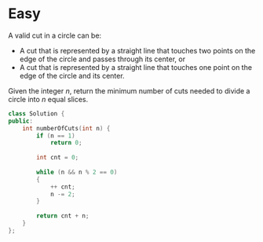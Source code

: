# Easy

A valid cut in a circle can be:

- A cut that is represented by a straight line that touches two points on the edge of the circle and passes through its center, or
- A cut that is represented by a straight line that touches one point on the edge of the circle and its center.

Given the integer $n$, return the minimum number of cuts needed to divide a circle into $n$ equal slices.

```cpp
class Solution {
public:
    int numberOfCuts(int n) {
        if (n == 1)
            return 0;
        
        int cnt = 0;
        
        while (n && n % 2 == 0)
        {
            ++ cnt;
            n -= 2;
        }
        
        return cnt + n;
    }
};
```
